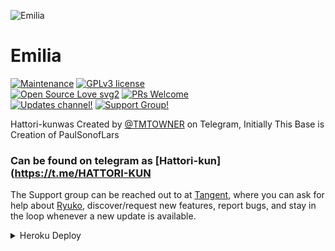 ![Emilia](https://telegra.ph/file/3a2d5f40a0f3932c527a5.jpg)
# Emilia
[![Maintenance](https://img.shields.io/badge/Maintained%3F-yes-green.svg)](https://github.com/IzumiCypherX/EmiliaAnimeBot/graphs/commit-activity) [![GPLv3 license](https://img.shields.io/badge/License-GPLv3-blue.svg)](https://perso.crans.org/besson/LICENSE.html)<br> [![Open Source Love svg2](https://badges.frapsoft.com/os/v2/open-source.svg?v=103)](https://github.com/ellerbrock/open-source-badges/) [![PRs Welcome](https://img.shields.io/badge/PRs-welcome-brightgreen.svg?style=flat-square)](https://makeapullrequest.com)<br> [![Updates channel!](https://img.shields.io/badge/Join%20Channel-↗-red)](https://t.me/TangentXOfficial) 
[![Support Group!](https://img.shields.io/badge/Join%20Group-↗-green)](https://t.me/TangentXOfficial)


Hattori-kunwas Created by [@TMTOWNER](https://t.me/TMT_OWNER) on Telegram, Initially This Base is Creation of PaulSonofLars

### Can be found on telegram as [Hattori-kun](https://t.me/HATTORI-KUN
The Support group can be reached out to at [Tangent](https://t.me/TangentChats), where you can ask for help about [Ryuko](https://t.me/NobarasanRobot), discover/request new features, report bugs, and stay in the loop whenever a new update is available. 

<details>
	<summary>Heroku Deploy</summary>
	<br>
	<b>
The Easiest Way to Deploy This Bot is Via Heroku.
		In Order To deply, You Just Have Fill The Necessary Environment Variables and Done!</b>
	
  <h1>
    <p align="center">
       
    </p>
</h1>

</details>  

